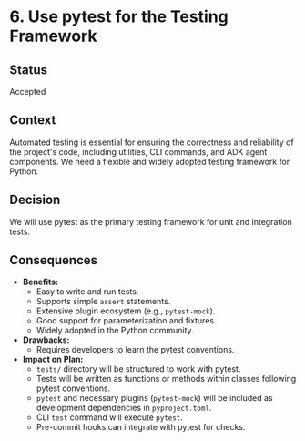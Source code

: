 # 6. Use pytest for the Testing Framework

## Status

Accepted

## Context

Automated testing is essential for ensuring the correctness and reliability of the project's code, including utilities, CLI commands, and ADK agent components. We need a flexible and widely adopted testing framework for Python.

## Decision

We will use pytest as the primary testing framework for unit and integration tests.

## Consequences

*   **Benefits:**
    *   Easy to write and run tests.
    *   Supports simple `assert` statements.
    *   Extensive plugin ecosystem (e.g., `pytest-mock`).
    *   Good support for parameterization and fixtures.
    *   Widely adopted in the Python community.
*   **Drawbacks:**
    *   Requires developers to learn the pytest conventions.
*   **Impact on Plan:**
    *   `tests/` directory will be structured to work with pytest.
    *   Tests will be written as functions or methods within classes following pytest conventions.
    *   `pytest` and necessary plugins (`pytest-mock`) will be included as development dependencies in `pyproject.toml`.
    *   CLI `test` command will execute `pytest`.
    *   Pre-commit hooks can integrate with pytest for checks.
